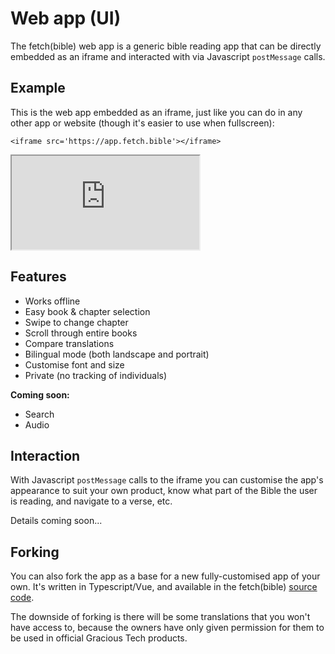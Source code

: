 
<style lang='sass' scoped>
iframe
    width: 100%
    height: 700px
    @media (max-width: 1000px)
        height: 400px
    border-style: none
</style>


# Web app (UI)

The fetch(bible) web app is a generic bible reading app that can be directly embedded as an iframe and interacted with via Javascript `postMessage` calls.

## Example
This is the web app embedded as an iframe, just like you can do in any other app or website (though it's easier to use when fullscreen):

    <iframe src='https://app.fetch.bible'></iframe>

<iframe src='https://app.fetch.bible'></iframe>


## Features

 * Works offline
 * Easy book & chapter selection
 * Swipe to change chapter
 * Scroll through entire books
 * Compare translations
 * Bilingual mode (both landscape and portrait)
 * Customise font and size
 * Private (no tracking of individuals)

__Coming soon:__

 * Search
 * Audio


## Interaction
With Javascript `postMessage` calls to the iframe you can customise the app's appearance to suit your own product, know what part of the Bible the user is reading, and navigate to a verse, etc.

Details coming soon...

## Forking
You can also fork the app as a base for a new fully-customised app of your own. It's written in Typescript/Vue, and available in the fetch(bible) [source code](https://github.com/gracious-tech/fetch/tree/master/app).

The downside of forking is there will be some translations that you won't have access to, because the owners have only given permission for them to be used in official Gracious Tech products.
